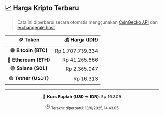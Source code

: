 

<!-- HARGA_KRIPTO -->
## 📈 Harga Kripto Terbaru

> Data ini diperbarui secara otomatis menggunakan [CoinGecko API](https://www.coingecko.com/) dan [exchangerate.host](https://exchangerate.host/)

<div align="center">

| 🪙 Token | 💰 Harga (IDR) |
|:------:|---------------:|
| 🟠 **Bitcoin (BTC)**   | Rp 1.707.739.334 |
| 🔵 **Ethereum (ETH)**  | Rp 41.265.666 |
| 🟣 **Solana (SOL)**    | Rp 2.365.047 |
| 🟢 **Tether (USDT)**   | Rp 16.313 |

---

💱 **Kurs Rupiah (USD → IDR)**: Rp 16.309

🕒 <sub>Terakhir diperbarui: 13/6/2025, 14.43.05</sub>

</div>
<!-- /HARGA_KRIPTO -->